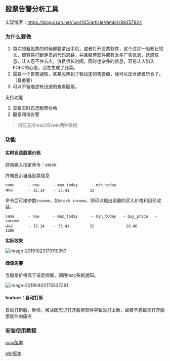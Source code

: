 ## 股票告警分析工具

实现博客：https://blog.csdn.net/luo4105/article/details/89257924

### 为什么要做

1. 每次想看股票的时候都要拿出手机，或者打开股票软件，这个过程一般都比较长，很容易打断连贯的代码思路，并且股票软件都有太多广告信息，诱惑信息，让人忍不住去点，浪费很长时间，同时也杂多的信息，容易让人陷入FOLO的心态，活生生成了韭菜。
2. 需要一个告警通知，某某股票到了我设定的告警值，我可以加仓或者斩仓了。（最重要）
3. 可以不留痕迹有迅速的查看股票。

支持功能

1. 查看实时自选股票价格
2. 股票阀值告警

> 目前支持macOS/win两种系统

### 功能

#### 实时自选股票价格

终端输入指定命令：stock

终端显示自选股票信息

```
name      - now      - max_today      - min_today
中兴       - 32.14    - 33.41         32
```

命令后可接参数`income`，如`stock income`，则可以输出设置的买入价格和目前收益。

```
name      - now      - max_today      - min_today   - buy_price   - income
中兴       - 32.14    - 33.41         32              28.40         1200
```

**实际效果**

![image-20191023173110357](doc/stock.png)

#### 阀值告警

当股票价格高于设定阀值，调用mac系统通知。

![image-20190402175537291](doc/stock_notify.png)

#### feature：自动打新

自动打新股，新债，解决因忘记打开股票软件导致没打上新，或者不想每天打开股票软件的痛点

### 安装使用教程

[mac版本](doc/guide-mac.md)

[win版本](doc/guide-win.md)


